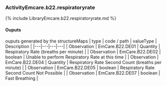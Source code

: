 ### ActivityEmcare.b22.respiratoryrate

{% include LibraryEmcare.b22.respiratoryrate.md %}
#### Ouputs

ouputs generated by the structureMaps
| type | code / path | valueType | Description |
|---|---|---|---|
| Observation | EmCare.B22.DE01 | Quantity | Respiratory Rate (breaths per minute) |
| Observation | EmCare.B22.DE02 | boolean | Unable to perform Respiratory Rate at this time |
| Observation | EmCare.B22.DE04 | Quantity | Respiratory Rate Second Count (breaths per minute) |
| Observation | EmCare.B22.DE05 | boolean | Respiratory Rate Second Count Not Possible |
| Observation | EmCare.B22.DE07 | boolean | Fast Breathing |
